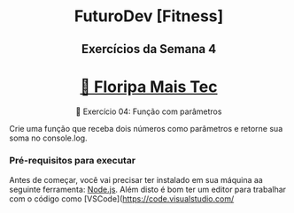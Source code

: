 <h1 align="center"> FuturoDev [Fitness] </h1>

<h2 align="center"> Exercícios da Semana 4</h2>

<h1 align="center">
    <a href="https://floripamaistec.pmf.sc.gov.br/">🔗 Floripa Mais Tec</a>
</h1>
<p align="center">🚀 Exercício 04: Função com parâmetros</p>

<p>Crie uma função que receba dois números como parâmetros e retorne sua soma no console.log.</p>


### Pré-requisitos para executar

Antes de começar, você vai precisar ter instalado em sua máquina aa seguinte ferramenta:
[Node.js](https://nodejs.org/en/). 
Além disto é bom ter um editor para trabalhar com o código como [VSCode](https://code.visualstudio.com/